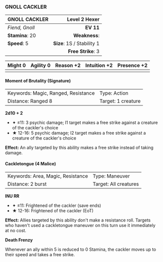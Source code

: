 ### GNOLL CACKLER

| GNOLL CACKLER   |          **Level 2 Hexer** |
| :-------------- | -------------------------: |
| *Fiend, Gnoll*  |                  **EV 11** |
| **Stamina**: 20 |              **Weakness**: |
| **Speed**: 5    | **Size**: 1S / Stability 1 |
|                 |         **Free Strike**: 3 |

| **Might** 0 | **Agility** 0 | **Reason** +2 | **Intuition** +2 | **Presence** +2 |
| ----------- | ------------- | ------------- | ---------------- | --------------- |
|             |               |               |                  |                 |

#### Moment of Brutality (Signature)

|                                     |                    |
| :---------------------------------- | :----------------- |
| Keywords: Magic, Ranged, Resistance | Type: Action       |
| Distance: Ranged 8                  | Target: 1 creature |

**2d10 + 2**

- ✦ ≤11: 3 psychic damage; I1 target makes a free strike against a creature of the cackler's choice
- ★ 12-16: 5 psychic damage; I2 target makes a free strike against a creature of the cackler's choice

**Effect:** An ally targeted by this ability makes a free strike instead of taking damage.

#### Cackletongue (4 Malice)

|                                   |                       |
| :-------------------------------- | :-------------------- |
| Keywords: Area, Magic, Resistance | Type: Maneuver        |
| Distance: 2 burst                 | Target: All creatures |

**INU RR**

- ✦ ≤11: Frightened of the cackler (save ends)
- ★ 12-16: Frightened of the cackler (EoT)

**Effect:** Allies targeted by this ability don't make a resistance roll. Targets who haven't used a cackletongue maneuver on this turn use it immediately at no cost.

**Death Frenzy**

Whenever an ally within 5 is reduced to 0 Stamina, the cackler moves up to their speed and takes a free strike.
